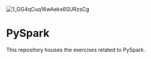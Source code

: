 
![1_GG4qCuq16wAekx6SURzsCg](https://github.com/jccarrey/PySpark/assets/157764646/15ae2f75-8fbe-4d86-b498-5b9a1fb08242)


# PySpark
This repository houses the exercises related to PySpark.
